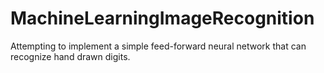 # MachineLearningImageRecognition
Attempting to implement a simple feed-forward neural network that can recognize hand drawn digits.
